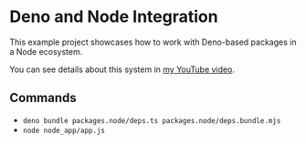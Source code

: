 # Deno and Node Integration

This example project showcases how to work with Deno-based packages in a Node ecosystem.

You can see details about this system in [my YouTube video](https://youtu.be/NcOh2OBrg4o).

## Commands

 - `deno bundle packages.node/deps.ts packages.node/deps.bundle.mjs`
 - `node node_app/app.js`
